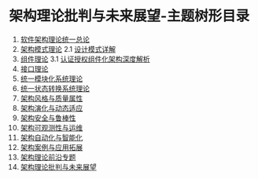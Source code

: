 # 架构理论批判与未来展望-主题树形目录

1. [软件架构理论统一总论](00-软件架构理论统一总论.md)
2. [架构模式理论](01-架构模式理论.md)
   2.1 [设计模式详解](01a-设计模式详解.md)
3. [组件理论](02-组件理论.md)
   3.1 [认证授权组件化架构深度解析](02a-认证授权组件化架构深度解析.md)
4. [接口理论](03-接口理论.md)
5. [统一模块化系统理论](04-统一模块化系统理论.md)
6. [统一状态转换系统理论](05-统一状态转换系统理论.md)
7. [架构风格与质量属性](06-架构风格与质量属性.md)
8. [架构演化与动态适应](07-架构演化与动态适应.md)
9. [架构安全与鲁棒性](08-架构安全与鲁棒性.md)
10. [架构可观测性与运维](09-架构可观测性与运维.md)
11. [架构自动化与智能化](10-架构自动化与智能化.md)
12. [架构案例与应用拓展](11-架构案例与应用拓展.md)
13. [架构理论前沿专题](12-架构理论前沿专题.md)
14. [架构理论批判与未来展望](13-架构理论批判与未来展望.md)
